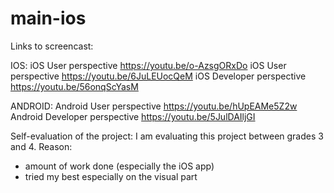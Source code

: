 # main-ios

Links to screencast:

IOS:
iOS User perspective https://youtu.be/o-AzsgORxDo
iOS User perspective https://youtu.be/6JuLEUocQeM
iOS Developer perspective https://youtu.be/56onqScYasM

ANDROID:
Android User perspective https://youtu.be/hUpEAMe5Z2w
Android Developer perspective https://youtu.be/5JulDAIljGI

Self-evaluation of the project:
I am evaluating this project between grades 3 and 4. Reason:
- amount of work done (especially the iOS app)
- tried my best especially on the visual part

